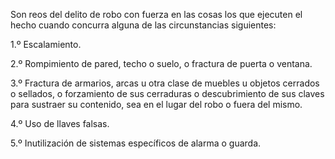 Son reos del delito de robo con fuerza en las cosas los que ejecuten el hecho cuando concurra alguna de las circunstancias siguientes:

1.º Escalamiento.

2.º Rompimiento de pared, techo o suelo, o fractura de puerta o ventana.

3.º Fractura de armarios, arcas u otra clase de muebles u objetos cerrados o sellados, o forzamiento de sus cerraduras o descubrimiento de sus claves para sustraer su contenido, sea en el lugar del robo o fuera del mismo.

4.º Uso de llaves falsas.

5.º Inutilización de sistemas específicos de alarma o guarda.